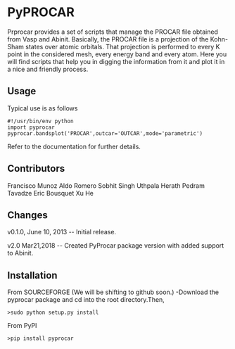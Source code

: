 PyPROCAR
===========

Prprocar provides a set of scripts that manage the PROCAR file obtained from Vasp and Abinit. Basically, the PROCAR
file is a projection of the Kohn-Sham states over atomic orbitals. That projection is performed to every K
point in the considered mesh, every energy band and every atom. Here you will find scripts that help
you in digging the information from it and plot it in a nice and friendly process.


Usage
-----
Typical use is as follows

    #!/usr/bin/env python
    import pyprocar 
    pyprocar.bandsplot('PROCAR',outcar='OUTCAR',mode='parametric')

Refer to the documentation for further details. 

Contributors
------------
Francisco Munoz
Aldo Romero
Sobhit Singh
Uthpala Herath
Pedram Tavadze
Eric Bousquet 
Xu He

Changes
-------
v0.1.0, June 10, 2013 -- Initial release.

v2.0 Mar21,2018 -- Created PyProcar package version with added support to Abinit. 


Installation
------------

From SOURCEFORGE (We will be shifting to github soon.)
	-Download the pyprocar package and cd into the root directory.Then,

	>sudo python setup.py install


From PyPI

	>pip install pyprocar	
